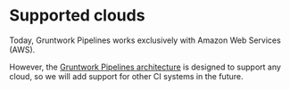 # Supported clouds

Today, Gruntwork Pipelines works exclusively with Amazon Web Services (AWS).

However, the [Gruntwork Pipelines architecture](../how-it-works) is designed to support any cloud, so we will add support for other CI systems in the future.


<!-- ##DOCS-SOURCER-START
{
  "sourcePlugin": "local-copier",
  "hash": "ceba7072ba4edadf3ab40e920388e69d"
}
##DOCS-SOURCER-END -->
